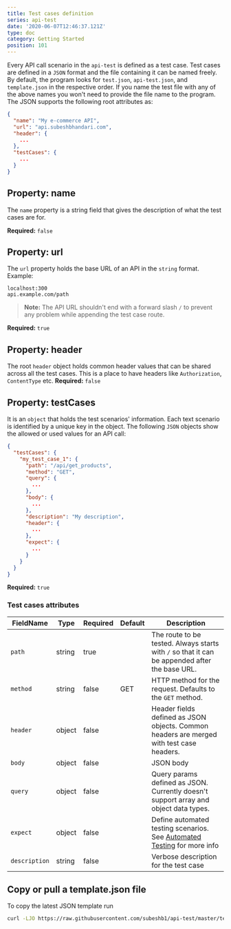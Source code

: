 ```yaml
---
title: Test cases definition
series: api-test
date: '2020-06-07T12:46:37.121Z'
type: doc
category: Getting Started
position: 101
---
```


Every API call scenario in the `api-test` is defined as a test case.
Test cases are defined in a `JSON` format and the file containing it can be named freely. By default, the program looks for `test.json`, `api-test.json`, and `template.json` in the respective order. If you name the test file with any of the above names you won't need to provide the file name to the program.
The JSON supports the following root attributes as:

```json
{
  "name": "My e-commerce API",
  "url": "api.subeshbhandari.com",
  "header": {
    ...
  },
  "testCases": {
    ...
  }
}
```

## Property: name

The `name` property is a string field that gives the description of what the test cases are for.

**Required:** `false`

## Property: url

The `url` property holds the base URL of an API in the `string` format. Example:

```urls
localhost:300
api.example.com/path
```

> **Note:** The API URL shouldn't end with a forward slash `/` to prevent any problem while appending the test case route.

**Required:** `true`

## Property: header

The root `header` object holds common header values that can be shared across all the test cases. This is a place to have headers like `Authorization`, `ContentType` etc.
**Required:** `false`

## Property: testCases

It is an `object` that holds the test scenarios' information. Each text scenario is identified by a unique key in the object. The following `JSON` objects show the allowed or used values for an API call:

```json
{
  "testCases": {
    "my_test_case_1": {
      "path": "/api/get_products",
      "method": "GET",
      "query": {
        ...
      },
      "body": {
        ...
      },
      "description": "My description",
      "header": {
        ...
      },
      "expect": {
        ...
      }
    }
  }
}
```

**Required:** `true`

### Test cases attributes

| FieldName     | Type   | Required | Default | Description                                                                                          |
| ------------- | ------ | -------- | ------- | ---------------------------------------------------------------------------------------------------- |
| `path`        | string | true     |         | The route to be tested. Always starts with `/` so that it can be appended after the base URL.        |
| `method`      | string | false    | GET     | HTTP method for the request. Defaults to the `GET` method.                                           |
| `header`      | object | false    |         | Header fields defined as JSON objects. Common headers are merged with test case headers.             |
| `body`        | object | false    |         | JSON body                                                                                            |
| `query`       | object | false    |         | Query params defined as JSON. Currently doesn't support array and object data types.                 |
| `expect`      | object | false    |         | Define automated testing scenarios. See [Automated Testing](/api-test/automated-tests) for more info |
| `description` | string | false    |         | Verbose description for the test case                                                                |

## Copy or pull a template.json file

To copy the latest JSON template run

```sh
curl -LJO https://raw.githubusercontent.com/subeshb1/api-test/master/template.json
```
